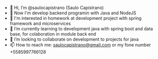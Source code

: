- 👋 Hi, I’m @saulocapistrano (Saulo Capistrano)
- 👀 Now I'm develop backend programin with Java and NodeJS  
- 👀 I'm interested in homework at development project with spring framework and microservices
- 🌱 I’m currently learning to development java with spring boot and data base, for colaboration in module back end
- 💞️ I’m looking to collaborate on development to projects for java
- 📫 How to reach me: saulocapistrano@gmail.com or my fone number +5585997766128

<!---
saulocapistrano/saulocapistrano is a ✨ special ✨ repository because its `README.md` (this file) appears on your GitHub profile.
You can click the Preview link to take a look at your changes.
--->
